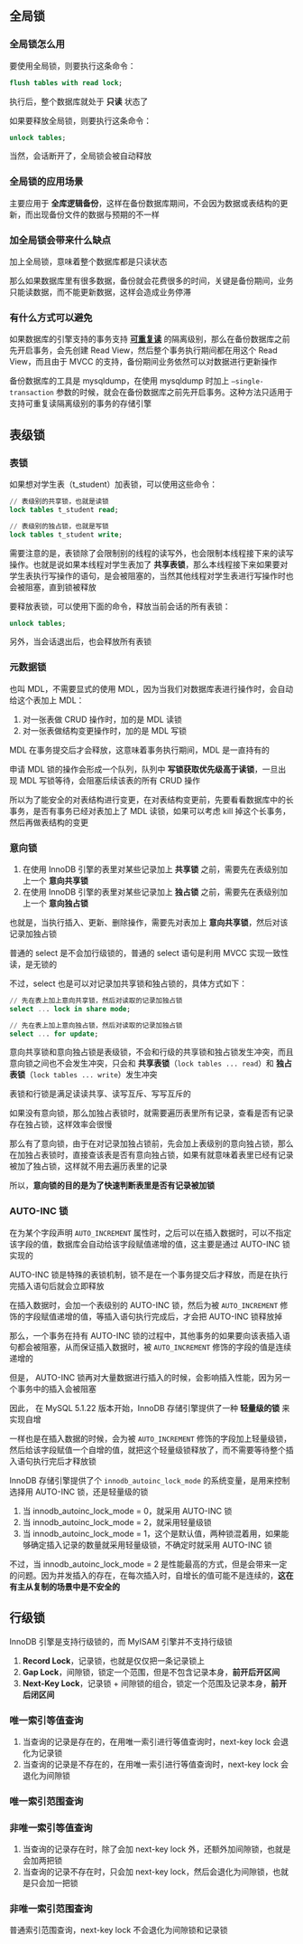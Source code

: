 ## 全局锁

### 全局锁怎么用

要使用全局锁，则要执行这条命令：

```sql
flush tables with read lock;
```

执行后，整个数据库就处于 **只读** 状态了

如果要释放全局锁，则要执行这条命令：

```sql
unlock tables;
```

当然，会话断开了，全局锁会被自动释放

### 全局锁的应用场景

主要应用于 **全库逻辑备份**，这样在备份数据库期间，不会因为数据或表结构的更新，而出现备份文件的数据与预期的不一样

### 加全局锁会带来什么缺点

加上全局锁，意味着整个数据库都是只读状态

那么如果数据库里有很多数据，备份就会花费很多的时间，关键是备份期间，业务只能读数据，而不能更新数据，这样会造成业务停滞

### 有什么方式可以避免

如果数据库的引擎支持的事务支持 **[可重复读](事务)** 的隔离级别，那么在备份数据库之前先开启事务，会先创建 Read View，然后整个事务执行期间都在用这个 Read View，而且由于 MVCC 的支持，备份期间业务依然可以对数据进行更新操作

备份数据库的工具是 mysqldump，在使用 mysqldump 时加上 `–single-transaction` 参数的时候，就会在备份数据库之前先开启事务。这种方法只适用于支持可重复读隔离级别的事务的存储引擎

## 表级锁

### 表锁

如果想对学生表（t_student）加表锁，可以使用这些命令：

```sql
// 表级别的共享锁，也就是读锁
lock tables t_student read;

// 表级别的独占锁，也就是写锁
lock tables t_student write;
```

需要注意的是，表锁除了会限制别的线程的读写外，也会限制本线程接下来的读写操作。也就是说如果本线程对学生表加了 **共享表锁**，那么本线程接下来如果要对学生表执行写操作的语句，是会被阻塞的，当然其他线程对学生表进行写操作时也会被阻塞，直到锁被释放

要释放表锁，可以使用下面的命令，释放当前会话的所有表锁：

```sql
unlock tables;
```

另外，当会话退出后，也会释放所有表锁

### 元数据锁

也叫 MDL，不需要显式的使用 MDL，因为当我们对数据库表进行操作时，会自动给这个表加上 MDL：

1. 对一张表做 CRUD 操作时，加的是 MDL 读锁
2. 对一张表做结构变更操作时，加的是 MDL 写锁

MDL 在事务提交后才会释放，这意味着事务执行期间，MDL 是一直持有的

申请 MDL 锁的操作会形成一个队列，队列中 **写锁获取优先级高于读锁**，一旦出现 MDL 写锁等待，会阻塞后续该表的所有 CRUD 操作

所以为了能安全的对表结构进行变更，在对表结构变更前，先要看看数据库中的长事务，是否有事务已经对表加上了 MDL 读锁，如果可以考虑 kill 掉这个长事务，然后再做表结构的变更

### 意向锁

1. 在使用 InnoDB 引擎的表里对某些记录加上 **共享锁** 之前，需要先在表级别加上一个 **意向共享锁**
2. 在使用 InnoDB 引擎的表里对某些记录加上 **独占锁** 之前，需要先在表级别加上一个 **意向独占锁**

也就是，当执行插入、更新、删除操作，需要先对表加上 **意向共享锁**，然后对该记录加独占锁

普通的 select 是不会加行级锁的，普通的 select 语句是利用 MVCC 实现一致性读，是无锁的

不过，select 也是可以对记录加共享锁和独占锁的，具体方式如下：

```sql
// 先在表上加上意向共享锁，然后对读取的记录加独占锁
select ... lock in share mode;

// 先在表上加上意向独占锁，然后对读取的记录加独占锁
select ... for update;
```

意向共享锁和意向独占锁是表级锁，不会和行级的共享锁和独占锁发生冲突，而且意向锁之间也不会发生冲突，只会和 **共享表锁**（`lock tables ... read`）和 **独占表锁**（`lock tables ... write`）发生冲突

表锁和行锁是满足读读共享、读写互斥、写写互斥的

如果没有意向锁，那么加独占表锁时，就需要遍历表里所有记录，查看是否有记录存在独占锁，这样效率会很慢

那么有了意向锁，由于在对记录加独占锁前，先会加上表级别的意向独占锁，那么在加独占表锁时，直接查该表是否有意向独占锁，如果有就意味着表里已经有记录被加了独占锁，这样就不用去遍历表里的记录

所以，**意向锁的目的是为了快速判断表里是否有记录被加锁**

### AUTO-INC 锁

在为某个字段声明 `AUTO_INCREMENT` 属性时，之后可以在插入数据时，可以不指定该字段的值，数据库会自动给该字段赋值递增的值，这主要是通过 AUTO-INC 锁实现的

AUTO-INC 锁是特殊的表锁机制，锁不是在一个事务提交后才释放，而是在执行完插入语句后就会立即释放

在插入数据时，会加一个表级别的 AUTO-INC 锁，然后为被 `AUTO_INCREMENT` 修饰的字段赋值递增的值，等插入语句执行完成后，才会把 AUTO-INC 锁释放掉

那么，一个事务在持有 AUTO-INC 锁的过程中，其他事务的如果要向该表插入语句都会被阻塞，从而保证插入数据时，被 `AUTO_INCREMENT` 修饰的字段的值是连续递增的

但是， AUTO-INC 锁再对大量数据进行插入的时候，会影响插入性能，因为另一个事务中的插入会被阻塞

因此， 在 MySQL 5.1.22 版本开始，InnoDB 存储引擎提供了一种 **轻量级的锁** 来实现自增

一样也是在插入数据的时候，会为被 `AUTO_INCREMENT` 修饰的字段加上轻量级锁，然后给该字段赋值一个自增的值，就把这个轻量级锁释放了，而不需要等待整个插入语句执行完后才释放锁

InnoDB 存储引擎提供了个 `innodb_autoinc_lock_mode` 的系统变量，是用来控制选择用 AUTO-INC 锁，还是轻量级的锁

1. 当 innodb_autoinc_lock_mode = 0，就采用 AUTO-INC 锁
2. 当 innodb_autoinc_lock_mode = 2，就采用轻量级锁
3. 当 innodb_autoinc_lock_mode = 1，这个是默认值，两种锁混着用，如果能够确定插入记录的数量就采用轻量级锁，不确定时就采用 AUTO-INC 锁

不过，当 innodb_autoinc_lock_mode = 2 是性能最高的方式，但是会带来一定的问题。因为并发插入的存在，在每次插入时，自增长的值可能不是连续的，**这在有主从复制的场景中是不安全的**

## 行级锁

InnoDB 引擎是支持行级锁的，而 MyISAM 引擎并不支持行级锁

1. **Record Lock**，记录锁，也就是仅仅把一条记录锁上
2. **Gap Lock**，间隙锁，锁定一个范围，但是不包含记录本身，**前开后开区间**
3. **Next-Key Lock**，记录锁 + 间隙锁的组合，锁定一个范围及记录本身，**前开后闭区间**

### 唯一索引等值查询

1. 当查询的记录是存在的，在用唯一索引进行等值查询时，next-key lock 会退化为记录锁
2. 当查询的记录是不存在的，在用唯一索引进行等值查询时，next-key lock 会退化为间隙锁

### 唯一索引范围查询

### 非唯一索引等值查询

1. 当查询的记录存在时，除了会加 next-key lock 外，还额外加间隙锁，也就是会加两把锁
2. 当查询的记录不存在时，只会加 next-key lock，然后会退化为间隙锁，也就是只会加一把锁

### 非唯一索引范围查询

普通索引范围查询，next-key lock 不会退化为间隙锁和记录锁